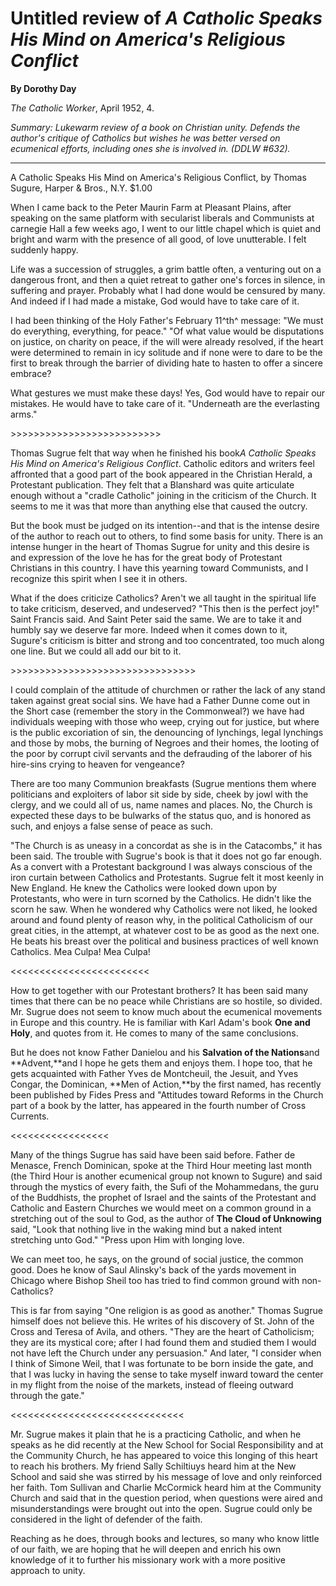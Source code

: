 Untitled review of *A Catholic Speaks His Mind on America's Religious Conflict*
===============================================================================

**By Dorothy Day**

*The Catholic Worker*, April 1952, 4.

*Summary: Lukewarm review of a book on Christian unity. Defends the
author's critique of Catholics but wishes he was better versed on
ecumenical efforts, including ones she is involved in. (DDLW \#632).*

****

A Catholic Speaks His Mind on America's Religious Conflict, by Thomas
Sugure, Harper & Bros., N.Y. \$1.00

When I came back to the Peter Maurin Farm at Pleasant Plains, after
speaking on the same platform with secularist liberals and Communists at
carnegie Hall a few weeks ago, I went to our little chapel which is
quiet and bright and warm with the presence of all good, of love
unutterable. I felt suddenly happy.

Life was a succession of struggles, a grim battle often, a venturing out
on a dangerous front, and then a quiet retreat to gather one's forces in
silence, in suffering and prayer. Probably what I had done would be
censured by many. And indeed if I had made a mistake, God would have to
take care of it.

I had been thinking of the Holy Father's February 11^th^ message: "We
must do everything, everything, for peace." "Of what value would be
disputations on justice, on charity on peace, if the will were already
resolved, if the heart were determined to remain in icy solitude and if
none were to dare to be the first to break through the barrier of
dividing hate to hasten to offer a sincere embrace?

What gestures we must make these days! Yes, God would have to repair our
mistakes. He would have to take care of it. "Underneath are the
everlasting arms."

\>\>\>\>\>\>\>\>\>\>\>\>\>\>\>\>\>\>\>\>\>\>\>\>\>\>

Thomas Sugrue felt that way when he finished his book*A Catholic Speaks
His Mind on America's Religious Conflict*. Catholic editors and writers
feel affronted that a good part of the book appeared in the Christian
Herald, a Protestant publication. They felt that a Blanshard was quite
articulate enough without a "cradle Catholic" joining in the criticism
of the Church. It seems to me it was that more than anything else that
caused the outcry.

But the book must be judged on its intention--and that is the intense
desire of the author to reach out to others, to find some basis for
unity. There is an intense hunger in the heart of Thomas Sugrue for
unity and this desire is and expression of the love he has for the great
body of Protestant Christians in this country. I have this yearning
toward Communists, and I recognize this spirit when I see it in others.

What if the does criticize Catholics? Aren't we all taught in the
spiritual life to take criticism, deserved, and undeserved? "This then
is the perfect joy!" Saint Francis said. And Saint Peter said the same.
We are to take it and humbly say we deserve far more. Indeed when it
comes down to it, Sugure's criticism is bitter and strong and too
concentrated, too much along one line. But we could all add our bit to
it.

\>\>\>\>\>\>\>\>\>\>\>\>\>\>\>\>\>\>\>\>\>\>\>\>\>\>\>\>\>\>\>\>

I could complain of the attitude of churchmen or rather the lack of any
stand taken against great social sins. We have had a Father Dunne come
out in the Short case (remember the story in the Commonweal?) we have
had individuals weeping with those who weep, crying out for justice, but
where is the public excoriation of sin, the denouncing of lynchings,
legal lynchings and those by mobs, the burning of Negroes and their
homes, the looting of the poor by corrupt civil servants and the
defrauding of the laborer of his hire-sins crying to heaven for
vengeance?

There are too many Communion breakfasts (Sugrue mentions them where
politicians and exploiters of labor sit side by side, cheek by jowl with
the clergy, and we could all of us, name names and places. No, the
Church is expected these days to be bulwarks of the status quo, and is
honored as such, and enjoys a false sense of peace as such.

"The Church is as uneasy in a concordat as she is in the Catacombs," it
has been said. The trouble with Sugrue's book is that it does not go far
enough. As a convert with a Protestant background I was always conscious
of the iron curtain between Catholics and Protestants. Sugrue felt it
most keenly in New England. He knew the Catholics were looked down upon
by Protestants, who were in turn scorned by the Catholics. He didn't
like the scorn he saw. When he wondered why Catholics were not liked, he
looked around and found plenty of reason why, in the political
Catholicism of our great cities, in the attempt, at whatever cost to be
as good as the next one. He beats his breast over the political and
business practices of well known Catholics. Mea Culpa! Mea Culpa!

\<\<\<\<\<\<\<\<\<\<\<\<\<\<\<\<\<\<\<\<\<\<\<\<

How to get together with our Protestant brothers? It has been said many
times that there can be no peace while Christians are so hostile, so
divided. Mr. Sugrue does not seem to know much about the ecumenical
movements in Europe and this country. He is familiar with Karl Adam's
book **One and Holy**, and quotes from it. He comes to many of the same
conclusions.

But he does not know Father Danielou and his **Salvation of the
Nations**and **Advent,**and I hope he gets them and enjoys them. I hope
too, that he gets acquainted with Father Yves de Montcheuil, the Jesuit,
and Yves Congar, the Dominican, **Men of Action,**by the first named,
has recently been published by Fides Press and "Attitudes toward Reforms
in the Church part of a book by the latter, has appeared in the fourth
number of Cross Currents.

\<\<\<\<\<\<\<\<\<\<\<\<\<\<\<\<\<

Many of the things Sugrue has said have been said before. Father de
Menasce, French Dominican, spoke at the Third Hour meeting last month
(the Third Hour is another ecumenical group not known to Sugure) and
said through the mystics of every faith, the Sufi of the Mohammedans,
the guru of the Buddhists, the prophet of Israel and the saints of the
Protestant and Catholic and Eastern Churches we would meet on a common
ground in a stretching out of the soul to God, as the author of **The
Cloud of Unknowing** said, "Look that nothing live in the waking mind
but a naked intent stretching unto God." "Press upon Him with longing
love.

We can meet too, he says, on the ground of social justice, the common
good. Does he know of Saul Alinsky's back of the yards movement in
Chicago where Bishop Sheil too has tried to find common ground with
non-Catholics?

This is far from saying "One religion is as good as another." Thomas
Sugrue himself does not believe this. He writes of his discovery of St.
John of the Cross and Teresa of Avila, and others. "They are the heart
of Catholicism; they are its mystical core; after I had found them and
studied them I would not have left the Church under any persuasion." And
later, "I consider when I think of Simone Weil, that I was fortunate to
be born inside the gate, and that I was lucky in having the sense to
take myself inward toward the center in my flight from the noise of the
markets, instead of fleeing outward through the gate."

\<\<\<\<\<\<\<\<\<\<\<\<\<\<\<\<\<\<\<\<\<\<\<\<\<\<\<\<\<\<

Mr. Sugrue makes it plain that he is a practicing Catholic, and when he
speaks as he did recently at the New School for Social Responsibility
and at the Community Church, he has appeared to voice this longing of
this heart to reach his brothers. My friend Sally Schiltiuys heard him
at the New School and said she was stirred by his message of love and
only reinforced her faith. Tom Sullivan and Charlie McCormick heard him
at the Community Church and said that in the question period, when
questions were aired and misunderstandings were brought out into the
open. Sugrue could only be considered in the light of defender of the
faith.

Reaching as he does, through books and lectures, so many who know little
of our faith, we are hoping that he will deepen and enrich his own
knowledge of it to further his missionary work with a more positive
approach to unity.
